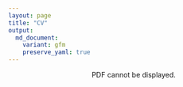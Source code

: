 ```yaml
---
layout: page
title: "CV"
output:
  md_document:
    variant: gfm
    preserve_yaml: true
---
```


<div align="center">
<object width="900" height="1150" type="application/pdf" data="/assets/CV_Tina_Rozsos.pdf?#zoom=100&scrollbar=0&toolbar=1&navpanes=0">
    <p>PDF cannot be displayed.</p>
</object>
</div>